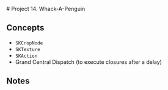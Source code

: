 
# Project 14. Whack-A-Penguin

## Concepts

- `SKCropNode`
- `SKTexture`
- `SKAction`
- Grand Central Dispatch (to execute closures after a delay)

## Notes

